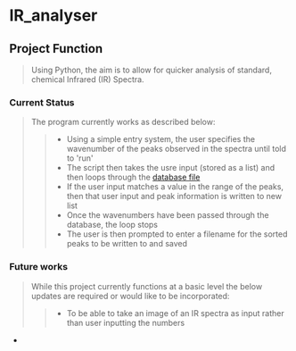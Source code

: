 # IR_analyser

## Project Function
> Using Python, the aim is to allow for quicker analysis of standard, chemical Infrared (IR) Spectra. 

### Current Status
> The program currently works as described below:
>>* Using a simple entry system, the user specifies the wavenumber of the peaks observed in the spectra until told to 'run'
>>* The script then takes the usre input (stored as a list) and then loops through the [database file](https://www.sigmaaldrich.com/technical-documents/articles/biology/ir-spectrum-table.html)
>>* If the user input matches a value in the range of the peaks, then that user input and peak information is written to new list
>>* Once the wavenumbers have been passed through the database, the loop stops
>>* The user is then prompted to enter a filename for the sorted peaks to be written to and saved 

### Future works
> While this project currently functions at a basic level the below updates are required or would like to be incorporated:
>>* To be able to take an image of an IR spectra as input rather than user inputting the numbers


* 
